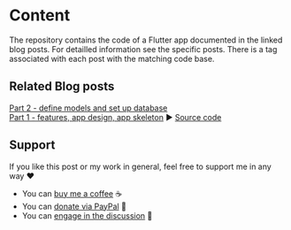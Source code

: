 # Content

The repository contains the code of a Flutter app documented in the linked blog posts. For detailled information see the specific posts. There is a tag associated with each post with the matching code base.

## Related Blog posts

[Part 2 - define models and set up database](https://xeladu.medium.com)<br />
[Part 1 - features, app design, app skeleton](https://xeladu.medium.com) ▶ [Source code](https://github.com/xeladu/flutter_app_example/releases/tag/app-1)

## Support

If you like this post or my work in general, feel free to support me in any way ❤

- You can [buy me a coffee](https://www.buymeacoffee.com/xeladu) ☕
- You can [donate via PayPal](https://www.paypal.com/donate/?hosted_button_id=JPWK39GGPAAFQ) 🎁
- You can [engage in the discussion](https://xeladu.medium.com) 📣
